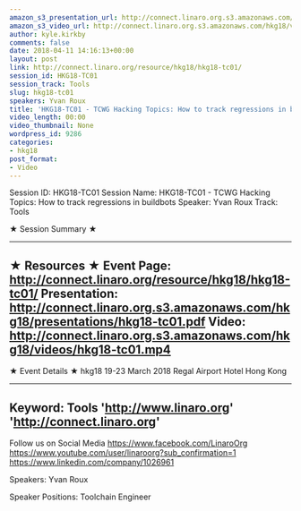 ```yaml
---
amazon_s3_presentation_url: http://connect.linaro.org.s3.amazonaws.com/hkg18/presentations/hkg18-tc01.pdf
amazon_s3_video_url: http://connect.linaro.org.s3.amazonaws.com/hkg18/videos/hkg18-tc01.mp4
author: kyle.kirkby
comments: false
date: 2018-04-11 14:16:13+00:00
layout: post
link: http://connect.linaro.org/resource/hkg18/hkg18-tc01/
session_id: HKG18-TC01
session_track: Tools
slug: hkg18-tc01
speakers: Yvan Roux
title: 'HKG18-TC01 - TCWG Hacking Topics: How to track regressions in buildbots'
video_length: 00:00
video_thumbnail: None
wordpress_id: 9286
categories:
- hkg18
post_format:
- Video
---
```


Session ID: HKG18-TC01
Session Name: HKG18-TC01 - TCWG Hacking Topics: How to track regressions in buildbots
Speaker: Yvan Roux
Track: Tools


★ Session Summary ★

---------------------------------------------------
★ Resources ★
Event Page: http://connect.linaro.org/resource/hkg18/hkg18-tc01/
Presentation: http://connect.linaro.org.s3.amazonaws.com/hkg18/presentations/hkg18-tc01.pdf
Video: http://connect.linaro.org.s3.amazonaws.com/hkg18/videos/hkg18-tc01.mp4
 ---------------------------------------------------
★ Event Details ★
hkg18
19-23 March 2018 
Regal Airport Hotel Hong Kong

---------------------------------------------------
Keyword: Tools
'http://www.linaro.org'
'http://connect.linaro.org'
---------------------------------------------------
Follow us on Social Media
https://www.facebook.com/LinaroOrg
https://www.youtube.com/user/linaroorg?sub_confirmation=1
https://www.linkedin.com/company/1026961

Speakers: Yvan Roux

Speaker Positions: Toolchain Engineer


